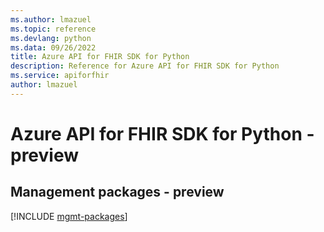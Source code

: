 ```yaml
---
ms.author: lmazuel
ms.topic: reference
ms.devlang: python
ms.data: 09/26/2022
title: Azure API for FHIR SDK for Python
description: Reference for Azure API for FHIR SDK for Python
ms.service: apiforfhir
author: lmazuel
---
```

# Azure API for FHIR SDK for Python - preview

## Management packages - preview
[!INCLUDE [mgmt-packages](api-for-fhir-mgmt-index.md)]
